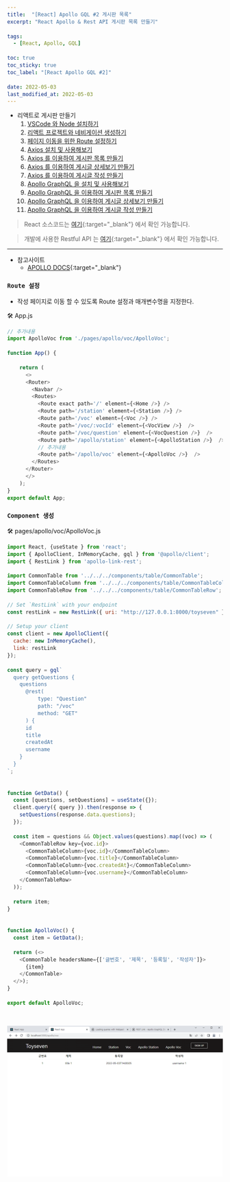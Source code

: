 ```yaml
---
title:  "[React] Apollo GQL #2 게시판 목록"
excerpt: "React Apollo & Rest API 게시판 목록 만들기"

tags:
  - [React, Apollo, GQL]

toc: true
toc_sticky: true
toc_label: "[React Apollo GQL #2]"
 
date: 2022-05-03
last_modified_at: 2022-05-03
---
```


- 리액트로 게시판 만들기
  1.  [VSCode 와 Node 설치하기](https://ymkmoon.github.io/React-02-React/)
  2.  [리액트 프로젝트와 네비게이션 생성하기](https://ymkmoon.github.io/React-03-Navigation/)
  3.  [페이지 이동을 위한 Route 설정하기](https://ymkmoon.github.io/React-04-Route/)
  4.  [Axios 설치 및 사용해보기](https://ymkmoon.github.io/React-05-Axios/)
  5.  [Axios 를 이용하여 게시판 목록 만들기](https://ymkmoon.github.io/React-06-Voc/)
  6.  [Axios 를 이용하여 게시글 상세보기 만들기](https://ymkmoon.github.io/React-07-Voc-Question/)
  7.  [Axios 를 이용하여 게시글 작성 만들기](https://ymkmoon.github.io/React-08-Voc-Post-Question/)
  8.  [Apollo GraphQL 을 설치 및 사용해보기](https://ymkmoon.github.io/React-09-Apollo/)
  9.  [Apollo GraphQL 을 이용하여 게시판 목록 만들기](https://ymkmoon.github.io/React-10-Apollo-Voc/)
  10.  [Apollo GraphQL 을 이용하여 게시글 상세보기 만들기](https://ymkmoon.github.io/React-11-Apollo-Voc-Question/)
  11.  [Apollo GraphQL 을 이용하여 게시글 작성 만들기](https://ymkmoon.github.io/React-12-Apollo-Voc-Post-Question/)

> React 소스코드는 [여기](https://github.com/ymkmoon/toyseven-react){:target="_blank"} 에서 확인 가능합니다.

> 개발에 사용한 Restful API 는 [여기](https://github.com/ymkmoon/toyseven){:target="_blank"} 에서 확인 가능합니다.

<hr/>

- 참고사이트
  - [APOLLO DOCS](https://www.apollographql.com/docs/react/api/link/apollo-link-rest/){:target="_blank"}
  


### ``Route 설정``

- 작성 페이지로 이동 할 수 있도록 Route 설정과 매개변수명을 지정한다.

🛠 App.js

```js
// 추가내용
import ApolloVoc from './pages/apollo/voc/ApolloVoc';

function App() {

    return (
      <>
      <Router>
        <Navbar />
        <Routes>
          <Route exact path='/' element={<Home />} />
          <Route path='/station' element={<Station />} />
          <Route path='/voc' element={<Voc />} />
          <Route path='/voc/:vocId' element={<VocView />}  />
          <Route path='/voc/question' element={<VocQuestion />}  />
          <Route path='/apollo/station' element={<ApolloStation />}  />
          // 추가내용
          <Route path='/apollo/voc' element={<ApolloVoc />}  />
        </Routes>
      </Router>
      </>
    );
}
export default App;
```


### ``Component 생성``

🛠 pages/apollo/voc/ApolloVoc.js

```js
import React, {useState } from 'react';
import { ApolloClient, InMemoryCache, gql } from '@apollo/client';
import { RestLink } from 'apollo-link-rest';

import CommonTable from '../../../components/table/CommonTable';
import CommonTableColumn from '../../../components/table/CommonTableColumn';
import CommonTableRow from '../../../components/table/CommonTableRow';

// Set `RestLink` with your endpoint
const restLink = new RestLink({ uri: "http://127.0.0.1:8000/toyseven" });

// Setup your client
const client = new ApolloClient({
  cache: new InMemoryCache(),
  link: restLink
});

const query = gql`
  query getQuestions {
    questions 
      @rest(
          type: "Question" 
          path: "/voc" 
          method: "GET"
      ) {
      id
      title
      createdAt
      username
    }
  }
`;


function GetData() {
  const [questions, setQuestions] = useState({});
  client.query({ query }).then(response => {
    setQuestions(response.data.questions);
  });

  const item = questions && Object.values(questions).map((voc) => (
    <CommonTableRow key={voc.id}>
      <CommonTableColumn>{voc.id}</CommonTableColumn>
      <CommonTableColumn>{voc.title}</CommonTableColumn>
      <CommonTableColumn>{voc.createdAt}</CommonTableColumn>
      <CommonTableColumn>{voc.username}</CommonTableColumn>
    </CommonTableRow>
  ));

  return item;
}


function ApolloVoc() {
  const item = GetData();

  return (<>
    <CommonTable headersName={['글번호', '제목', '등록일', '작성자']}>
      {item}
    </CommonTable>
  </>);
}
  
export default ApolloVoc;
```
<br>

![React](/assets/image/react/React_toyseven_react_11.PNG)

<br>


